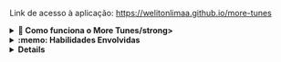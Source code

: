 Link de acesso à aplicação: https://welitonlimaa.github.io/more-tunes
<details>
  <summary><strong>👨 Como funciona o More Tunes/strong></summary><br />

  More Tunes é uma aplicação capaz de reproduzir músicas das mais variadas bandas e artistas, criar uma lista de músicas favoritas e editar o perfil da pessoa usuária logada. Essa aplicação será capaz de:

  - Fazer login;
  - Pesquisar por uma banda ou artista;
  - Listar os álbuns disponíveis dessa banda ou artista;
  - Visualizar as músicas de um álbum selecionado;
  - Reproduzir uma prévia das músicas deste álbum;
  - Favoritar e desfavoritar músicas;
  - Ver a lista de músicas favoritas;
  - Ver o perfil da pessoa logada;
  - Editar o perfil da pessoa logada;

</details>
<details>
  <summary><strong>:memo: Habilidades Envolvidas </strong></summary><br />

- Requisições e consumo de dados vindos de uma `API`;

- Ciclos de vida de um componente React;

- Utilização da função `setState` de forma a garantir que um determinado código só é executado após o estado ser atualizado

- Utilização do componente `BrowserRouter` para criar rotas, mapeando o caminho da URL com o componente correspondente, via `Route`;

- Utilização o `Switch` do `React Router`

- Criação links de navegação na aplicação com o componente `Link`;
</details>

<details>
